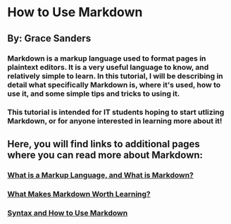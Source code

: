 # How to Use Markdown 
## By: Grace Sanders

### Markdown is a markup language used to format pages in plaintext editors. It is a very useful language to know, and relatively simple to learn. In this tutorial, I will be describing in detail what specifically Markdown is, where it's used, how to use it, and some simple tips and tricks to using it. 
### This tutorial is intended for IT students hoping to start utlizing Markdown, or for anyone interested in learning more about it!
## Here, you will find links to additional pages where you can read more about Markdown:
### [What is a Markup Language, and What is Markdown?](https://github.com/gesnkb/GraceSandersFinal/blob/main/Markdown%20Explained.md)
### [What Makes Markdown Worth Learning?](https://github.com/gesnkb/GraceSandersFinal/blob/main/Reason%20for%20Markdown.md)
### [Syntax and How to Use Markdown](https://github.com/gesnkb/GraceSandersFinal/blob/main/Learning%20Markdown.md)

